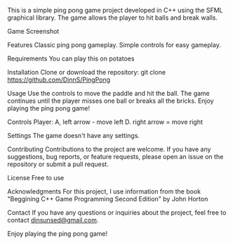This is a simple ping pong game project developed in C++ using the SFML graphical library. The game allows the player to hit balls and break walls.

Game Screenshot

Features
Classic ping pong gameplay.
Simple controls for easy gameplay.


Requirements
You can play this on potatoes

Installation
Clone or download the repository: git clone https://github.com/DinnS/PingPong


Usage
Use the controls to move the paddle and hit the ball.
The game continues until the player misses one ball or breaks all the bricks.
Enjoy playing the ping pong game!

Controls
Player: 
A, left arrow - move left
D. right arrow = move right


Settings
The game doesn't have any settings.

Contributing
Contributions to the project are welcome. If you have any suggestions, bug reports, or feature requests, please open an issue on the repository or submit a pull request.

License
Free to use

Acknowledgments
For this project, I use information from the book "Beggining C++ Game Programming Second Edition" by John Horton

Contact
If you have any questions or inquiries about the project, feel free to contact dinsunsed@gmail.com.


Enjoy playing the ping pong game!